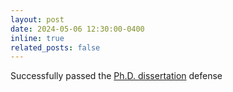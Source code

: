 ```yaml
---
layout: post
date: 2024-05-06 12:30:00-0400
inline: true
related_posts: false
---
```


Successfully passed the [Ph.D. dissertation](https://hammer.purdue.edu/articles/thesis/Towards_Secure_and_Safe_AI-enabled_Systems_Through_Optimizations/25823644/1) defense
